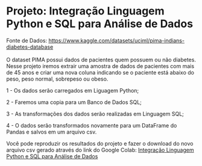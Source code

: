 # <font>Projeto: Integração Linguagem Python e SQL para Análise de Dados</font>
<font>Fonte de Dados: https://www.kaggle.com/datasets/uciml/pima-indians-diabetes-database<br><br> O dataset PIMA possui dados de pacientes quem possuem ou não diabetes. Nesse projeto iremos extrair uma amostra de dados de pacientes com mais de 45 anos e criar uma nova coluna indicando se o paciente está abaixo do peso, peso normal, sobrepeso ou obeso.

1 - Os dados serão carregados em Liguagem Python; 

2 - Faremos uma copia para um Banco de Dados SQL;

3 - As transformações dos dados serão realizadas em Linguagem SQL;

4 - O dados serão transformados novamente para um DataFrame do Pandas e salvos em um arquivo csv.
   
Você pode reproduzir os resultados do projeto e fazer o download do novo arquivo csv gerado através do link do Google Colab: <a href ="https://colab.research.google.com/drive/1jiduLC5Form5ZZxf05C127llEoZISxur?usp=sharing">Integração Linguagem Python e SQL para Análise de Dados<a>
